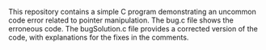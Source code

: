 This repository contains a simple C program demonstrating an uncommon code error related to pointer manipulation. The bug.c file shows the erroneous code. The bugSolution.c file provides a corrected version of the code, with explanations for the fixes in the comments.